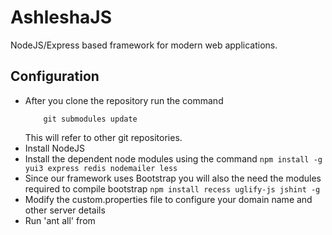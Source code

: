 AshleshaJS
=============

NodeJS/Express based framework for modern web applications.

Configuration
--------------

- After you clone the repository run the command 
	```
		git submodules update
	``` 
	This will refer to other git repositories.
- Install NodeJS
- Install the dependent node modules using the command ```npm install -g yui3 express redis nodemailer less```
- Since our framework uses Bootstrap you will also the need the modules required to compile bootstrap ```npm install recess uglify-js jshint -g``` 
- Modify the custom.properties file to configure your domain name and other server details
- Run 'ant all' from 